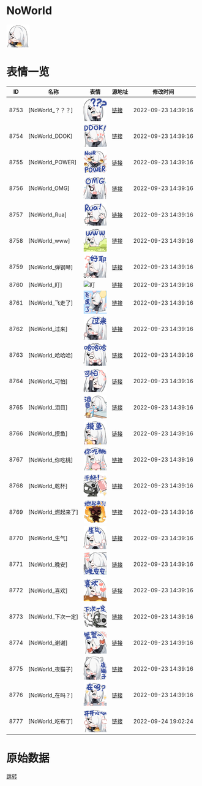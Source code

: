 # NoWorld

<img src="./cover.png" height="60" alt="cover" />

# 表情一览

|ID|名称|表情|源地址|修改时间|
|----|----|----|----|----|
|8753|[NoWorld_？？？]|<img src="./pic/008753_%5BNoWorld_？？？%5D.png" height="60" alt="？？？"/>|[链接](http://i0.hdslb.com/bfs/emote/16f71c3e461d66491230785ab3ba9bbe19cdf6a0.png)|2022-09-23 14:39:16|
|8754|[NoWorld_DDOK]|<img src="./pic/008754_%5BNoWorld_DDOK%5D.png" height="60" alt="DDOK"/>|[链接](http://i0.hdslb.com/bfs/emote/5f5bd1f1def8cdd9462da177ef8310b686b00986.png)|2022-09-23 14:39:16|
|8755|[NoWorld_POWER]|<img src="./pic/008755_%5BNoWorld_POWER%5D.png" height="60" alt="POWER"/>|[链接](http://i0.hdslb.com/bfs/emote/c0233b91fbd3a21e125fa3ccc88ff64a73e86b33.png)|2022-09-23 14:39:16|
|8756|[NoWorld_OMG]|<img src="./pic/008756_%5BNoWorld_OMG%5D.png" height="60" alt="OMG"/>|[链接](http://i0.hdslb.com/bfs/emote/a9e40e1d9bc582278b81225296ab9793cf26a95c.png)|2022-09-23 14:39:16|
|8757|[NoWorld_Rua]|<img src="./pic/008757_%5BNoWorld_Rua%5D.png" height="60" alt="Rua"/>|[链接](http://i0.hdslb.com/bfs/emote/8e1f650cf010f32967eb3b0bbeafba6cec2b2257.png)|2022-09-23 14:39:16|
|8758|[NoWorld_www]|<img src="./pic/008758_%5BNoWorld_www%5D.png" height="60" alt="www"/>|[链接](http://i0.hdslb.com/bfs/emote/f369c0c9fd1ac232b5e0a9cb7813d4cb48122383.png)|2022-09-23 14:39:16|
|8759|[NoWorld_弹钢琴]|<img src="./pic/008759_%5BNoWorld_弹钢琴%5D.png" height="60" alt="弹钢琴"/>|[链接](http://i0.hdslb.com/bfs/emote/a2501e9010cf97e526abe577948c280a72ea02ef.png)|2022-09-23 14:39:16|
|8760|[NoWorld_盯]|<img src="./pic/008760_%5BNoWorld_盯%5D.png" height="60" alt="盯"/>|[链接](http://i0.hdslb.com/bfs/emote/eb47fac6bd01e1c03b2f0ca2302399c0a67749b3.png)|2022-09-23 14:39:16|
|8761|[NoWorld_飞走了]|<img src="./pic/008761_%5BNoWorld_飞走了%5D.png" height="60" alt="飞走了"/>|[链接](http://i0.hdslb.com/bfs/emote/1813ff43a74c172a8a9e89147cfe8294aff93769.png)|2022-09-23 14:39:16|
|8762|[NoWorld_过来]|<img src="./pic/008762_%5BNoWorld_过来%5D.png" height="60" alt="过来"/>|[链接](http://i0.hdslb.com/bfs/emote/9c4d21ee5367678009cf28b8783638239c1631b3.png)|2022-09-23 14:39:16|
|8763|[NoWorld_哈哈哈]|<img src="./pic/008763_%5BNoWorld_哈哈哈%5D.png" height="60" alt="哈哈哈"/>|[链接](http://i0.hdslb.com/bfs/emote/776268e7753556ec194eabdf77a8d7ef9f006eff.png)|2022-09-23 14:39:16|
|8764|[NoWorld_可怕]|<img src="./pic/008764_%5BNoWorld_可怕%5D.png" height="60" alt="可怕"/>|[链接](http://i0.hdslb.com/bfs/emote/8e4c4cbcaeeda93cbd4a3c5f4a64ade888ff4d4e.png)|2022-09-23 14:39:16|
|8765|[NoWorld_泪目]|<img src="./pic/008765_%5BNoWorld_泪目%5D.png" height="60" alt="泪目"/>|[链接](http://i0.hdslb.com/bfs/emote/383ae06ef6c65d96698aca6984e6b82f74ccc182.png)|2022-09-23 14:39:16|
|8766|[NoWorld_摸鱼]|<img src="./pic/008766_%5BNoWorld_摸鱼%5D.png" height="60" alt="摸鱼"/>|[链接](http://i0.hdslb.com/bfs/emote/bd995080c29e16719e8fe44f1776cd43dc54e716.png)|2022-09-23 14:39:16|
|8767|[NoWorld_你吃桃]|<img src="./pic/008767_%5BNoWorld_你吃桃%5D.png" height="60" alt="你吃桃"/>|[链接](http://i0.hdslb.com/bfs/emote/71220ebd40e6e338aefab0b5f5fc47f56e6beedd.png)|2022-09-23 14:39:16|
|8768|[NoWorld_乾杯]|<img src="./pic/008768_%5BNoWorld_乾杯%5D.png" height="60" alt="乾杯"/>|[链接](http://i0.hdslb.com/bfs/emote/da3edc96cb653dbbce4ea19db8250425bea3523b.png)|2022-09-23 14:39:16|
|8769|[NoWorld_燃起来了]|<img src="./pic/008769_%5BNoWorld_燃起来了%5D.png" height="60" alt="燃起来了"/>|[链接](http://i0.hdslb.com/bfs/emote/987e1d18ca692ef71d7d72264cb1ef88878e5530.png)|2022-09-23 14:39:16|
|8770|[NoWorld_生气]|<img src="./pic/008770_%5BNoWorld_生气%5D.png" height="60" alt="生气"/>|[链接](http://i0.hdslb.com/bfs/emote/2a2dea790d5316b6f0321152e2319243b787ced9.png)|2022-09-23 14:39:16|
|8771|[NoWorld_晚安]|<img src="./pic/008771_%5BNoWorld_晚安%5D.png" height="60" alt="晚安"/>|[链接](http://i0.hdslb.com/bfs/emote/d216afb2ee8dfb790ce3b939fe3d10cd1801a926.png)|2022-09-23 14:39:16|
|8772|[NoWorld_喜欢]|<img src="./pic/008772_%5BNoWorld_喜欢%5D.png" height="60" alt="喜欢"/>|[链接](http://i0.hdslb.com/bfs/emote/9962c4ea49514d2a97072ee0bd7faf040633bb74.png)|2022-09-23 14:39:16|
|8773|[NoWorld_下次一定]|<img src="./pic/008773_%5BNoWorld_下次一定%5D.png" height="60" alt="下次一定"/>|[链接](http://i0.hdslb.com/bfs/emote/b21da64f395716065f7c5a2543d1fcb5f59b9079.png)|2022-09-23 14:39:16|
|8774|[NoWorld_谢谢]|<img src="./pic/008774_%5BNoWorld_谢谢%5D.png" height="60" alt="谢谢"/>|[链接](http://i0.hdslb.com/bfs/emote/6d57389e25296caea200b5eeab5c35774fc89901.png)|2022-09-23 14:39:16|
|8775|[NoWorld_夜猫子]|<img src="./pic/008775_%5BNoWorld_夜猫子%5D.png" height="60" alt="夜猫子"/>|[链接](http://i0.hdslb.com/bfs/emote/893c59802f35d2f13f0b4e931ed9c31adb1a0687.png)|2022-09-23 14:39:16|
|8776|[NoWorld_在吗？]|<img src="./pic/008776_%5BNoWorld_在吗？%5D.png" height="60" alt="在吗？"/>|[链接](http://i0.hdslb.com/bfs/emote/03652f2a485ac1123d49efb30cfe55e9d9c2368c.png)|2022-09-23 14:39:16|
|8777|[NoWorld_吃布丁]|<img src="./pic/008777_%5BNoWorld_吃布丁%5D.png" height="60" alt="吃布丁"/>|[链接](http://i0.hdslb.com/bfs/emote/fa2bf5b45bd70432abdea3caee7395b9c3e793f4.png)|2022-09-24 19:02:24|

# 原始数据

[跳转](./raw.json)


